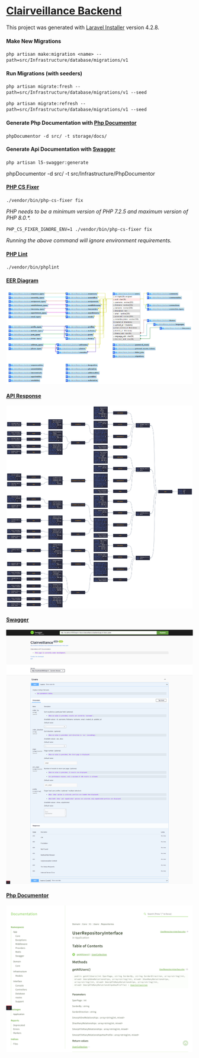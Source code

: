 # [Clairveillance Backend](https://github.com/Clairveillance/clairveillance-backend)

This project was generated with [Laravel Installer](https://github.com/laravel/installer) version 4.2.8.

#### Make New Migrations

```
php artisan make:migration <name> --path=src/Infrastructure/database/migrations/v1
```

#### Run Migrations (with seeders)

```
php artisan migrate:fresh --path=src/Infrastructure/database/migrations/v1 --seed
```

```
php artisan migrate:refresh --path=src/Infrastructure/database/migrations/v1 --seed
```

#### Generate Php Documentation with [Php Documentor](https://www.phpdoc.org/)

```
phpDocumentor -d src/ -t storage/docs/
```

#### Generate Api Documentation with [Swagger](https://github.com/DarkaOnLine/L5-Swagger)

```
php artisan l5-swagger:generate
```

phpDocumentor -d src/ -t src/Infrastructure/PhpDocumentor

#### [PHP CS Fixer](https://github.com/eduarguz/shift-php-cs)

```
./vendor/bin/php-cs-fixer fix
```

_PHP needs to be a minimum version of PHP 7.2.5 and maximum version of PHP 8.0.\*._

```
PHP_CS_FIXER_IGNORE_ENV=1 ./vendor/bin/php-cs-fixer fix
```

_Running the above command will ignore environment requirements._

#### [PHP Lint](https://github.com/overtrue/phplint)

```
./vendor/bin/phplint
```

#### [EER Diagram](https://github.com/Clairveillance/clairveillance-backend/blob/master/EER_diagram_003.png)

![EER Diagram](EER_diagram_003.png "EER Diagram")

#### [API Response](https://github.com/Clairveillance/clairveillance-backend/blob/master/api_users_0043.png)

![API Response](api_users_004.png "API Response Overview")

#### [Swagger](https://github.com/Clairveillance/clairveillance-backend/blob/master/swagger_001.png)

![Swagger](swagger_001.png "Swagger Overview")

#### [Php Documentor](https://github.com/Clairveillance/clairveillance-backend/blob/master/php_documentor_001.png)

![Php Documentor](php_documentor_001.png "Php Documentor Overview")
